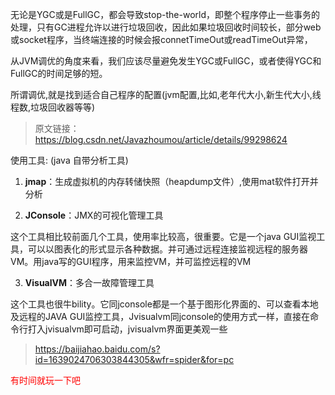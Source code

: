 无论是YGC或是FullGC，都会导致stop-the-world，即整个程序停止一些事务的处理，只有GC进程允许以进行垃圾回收，因此如果垃圾回收时间较长，部分web或socket程序，当终端连接的时候会报connetTimeOut或readTimeOut异常，

从JVM调优的角度来看，我们应该尽量避免发生YGC或FullGC，或者使得YGC和FullGC的时间足够的短。

所谓调优,就是找到适合自己程序的配置(jvm配置,比如,老年代大小,新生代大小,线程数,垃圾回收器等等)

> 原文链接：https://blog.csdn.net/Javazhoumou/article/details/99298624

使用工具:  (java 自带分析工具)

1. **jmap**：生成虚拟机的内存转储快照（heapdump文件）,使用mat软件打开并分析

2. **JConsole**：JMX的可视化管理工具

这个工具相比较前面几个工具，使用率比较高，很重要。它是一个java GUI监视工具，可以以图表化的形式显示各种数据。并可通过远程连接监视远程的服务器VM。用java写的GUI程序，用来监控VM，并可监控远程的VM

3. **VisualVM**：多合一故障管理工具

这个工具也很牛bility。它同jconsole都是一个基于图形化界面的、可以查看本地及远程的JAVA GUI监控工具，Jvisualvm同jconsole的使用方式一样，直接在命令行打入jvisualvm即可启动，jvisualvm界面更美观一些

> https://baijiahao.baidu.com/s?id=1639024706303844305&wfr=spider&for=pc

<font style='color:red'>有时间就玩一下吧</font>

